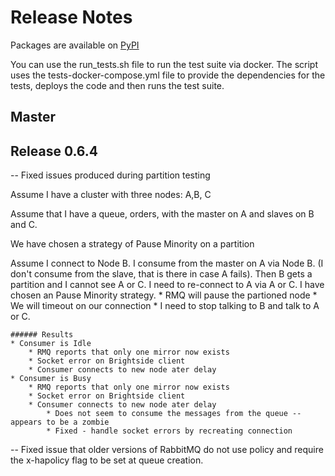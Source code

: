 # Release Notes

Packages are available on [PyPI](https://pypi.org/project/brightside/)

You can use the run_tests.sh file to run the test suite via docker. The script uses the tests-docker-compose.yml file to provide the dependencies for the tests, deploys the code and then runs the test suite.

## Master

## Release 0.6.4
-- Fixed issues produced during partition testing

Assume I have a cluster with three nodes: A,B, C

Assume that I have a queue, orders, with the master on A and slaves on B and C.

We have chosen a strategy of Pause Minority on a partition

Assume I connect to Node B. I consume from the master on A via Node B. (I don't consume from the slave, that is there in case A fails). Then B gets a partition and I cannot see A or C. I need to re-connect to A via A or C. I have chosen an Pause Minority strategy.
    * RMQ will pause the partioned node
    * We will timeout on our connection
    * I need to stop talking to B and talk to A or C.

    ###### Results
    * Consumer is Idle
        * RMQ reports that only one mirror now exists
        * Socket error on Brightside client
        * Consumer connects to new node ater delay
    * Consumer is Busy
        * RMQ reports that only one mirror now exists
        * Socket error on Brightside client
        * Consumer connects to new node ater delay
            * Does not seem to consume the messages from the queue -- appears to be a zombie
            * Fixed - handle socket errors by recreating connection
            
-- Fixed issue that older versions of RabbitMQ do not use policy and require the x-hapolicy flag to be set at queue creation.
